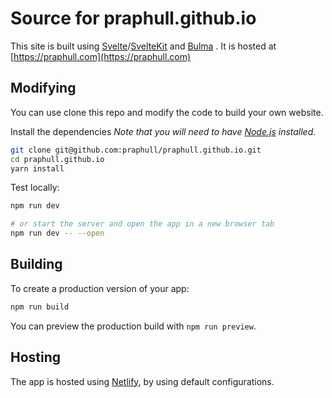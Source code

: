 # Source for praphull.github.io

This site is built using [Svelte](https://svelte.dev)/[SvelteKit](https://kit.svelte.dev) and [Bulma](https://bulma.io) . It is hosted at [https://praphull.com](https://praphull.com)

## Modifying

You can use clone this repo and modify the code to build your own website.

Install the dependencies
*Note that you will need to have [Node.js](https://nodejs.org) installed.*

```bash
git clone git@github.com:praphull/praphull.github.io.git
cd praphull.github.io 
yarn install
```

Test locally:

```bash
npm run dev

# or start the server and open the app in a new browser tab
npm run dev -- --open
```

## Building

To create a production version of your app:

```bash
npm run build
```

You can preview the production build with `npm run preview`.

## Hosting
The app is hosted using [Netlify](https://netlify.com), by using default configurations.